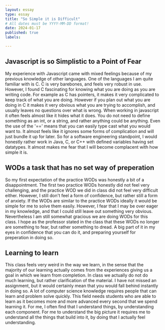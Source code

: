 ```yaml
---
layout: essay
type: essay
title: "So Simple it is Difficult"
# All dates must be YYYY-MM-DD format!
date: 2024-01-17
published: true
labels:

---
```




## Javascript is so Simplistic to a Point of Fear

My experience with Javascript came with mixed feelings because of my previous knowledge of other languages. One of the languages I am quite familiar with is C. C is very barebones, and feels very robust in use. However, I found C fascinating for knowing what you are doing as you are writing code. For example as C has pointers, it makes it very complicated to keep track of what you are doing. However if you plan out what you are doing in C it makes it very obvious what you are trying to accomplish, and usually leaves no questions over what is wrong. When working in javascript it often feels almost like it hides what it does. You do not need to define something as an int, or a string, and rather anything could be anything. Even the use of the '==' means that you can easily type cast what you would want to. It almost feels like it ignores some forms of complication and will just bundle it up for later. So for a software engineering standpoint, I would honestly rather work in Java, C, or C++ with defined variables having set datatypes. It almost makes me fear that I will become complacent with how simple it is. 

## WODs a task that has no set way of preperation

So my first expectation of the practice WODs was honestly a bit of a disappointment. The first two practice WODs honestly did not feel very challenging, and the practice WOD we did in class did not feel very difficult either. However, I still don't feel a form of confidence, but rather still a form of anxiety. If the WODs are similar to the practice WODs ideally it would be simple for me to solve them easily. However, I fear that I may be over eager in my knowledge, and that I could still leave out something very obvious. Nevertheless I am still somewhat gracious we are doing WODs for this class. I hope as the professor stated in the class that these WODs no longer are something to fear, but rather something to dread. A big part of it in my eyes in confidence that you can do it, and preparing yourself for preperation in doing so. 

## Learning to learn

This class feels very weird in the way we learn, in the sense that the majority of our learning actually comes from the experiences giving us a goal in which we learn from completion. In class we actually do not do much learning, but rather clarification of the material. I have not missed an assignment, but it would certainly mean that you would fall behind instantly in doing so. A lot of computer science knowledge requires people that can learn and problem solve quickly. This field needs students who are able to learn as it becomes more and more advanced every second that we spend learning it. For me, I often find that I understand things, by understanding each component. For me to understand the big picture it requires me to understand all the things that build into it, by doing that I actually feel understanding. 
